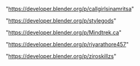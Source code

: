 "https://developer.blender.org/p/callgirlsinamritsa"

"https://developer.blender.org/p/stylegods"

"https://developer.blender.org/p/Mindtrek.ca"

"https://developer.blender.org/p/riyarathore457"

"https://developer.blender.org/p/ziroskillzs"

